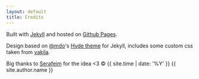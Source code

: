 ```yaml
---
layout: default
title: Credits
---
```


Built with <a href="http://jekyllrb.com" target="_blank">Jekyll</a> and hosted on <a href="https://pages.github.com/" target="_blank">Github Pages</a>.

Design based on [@mdo](https://twitter.com/mdo)'s [Hyde theme](https://github.com/poole/hyde) for Jekyll, includes some custom css taken from [vakila](https://github.com/vakila).

Big thanks to [Serafeim](https://github.com/serafeimgr) for the idea <3
&copy; {{ site.time | date: '%Y' }} {{ site.author.name }}
